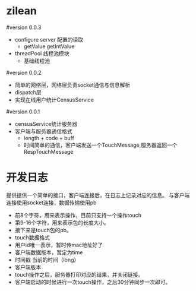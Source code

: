 # zilean

#version 0.0.3
- configure server 配置的读取
	- getValue getIntValue
- threadPool 线程池模块
	- 基础线程池

#version 0.0.2
- 简单的网络层，网络层负责socket通信与信息解析
- dispatch层
- 实现在线用户统计CensusService


#version 0.0.1
- censusService统计服务器
- 客户端与服务器通信格式
	- length + code  + buff
	- 时间简单的通信，客户端发送一个TouchMessage,服务器返回一个RespTouchMessage

# 开发日志
提供提供一个简单的接口，客户端连接后，在日志上记录对应的信息。
与客户端连接使用socket连接，数据传输使用pb

- 前8个字符，用来表示操作，目前只支持一个操作touch
- 第9-16个字符，用来表示包的长度大小。
- 接下来是touch包的pb。
- touch数据格式
 - 用户id唯一表示，暂时传mac地址好了
 - 客户端数据版本，暂定为time
 - 时间戳 当前的时间（long）
 - 客户端版本
- touch操作之后，服务器打印对应的结果，并关闭链接。
- 客户端启动的时候进行一次touch操作，之后30分钟同步一次即可。
